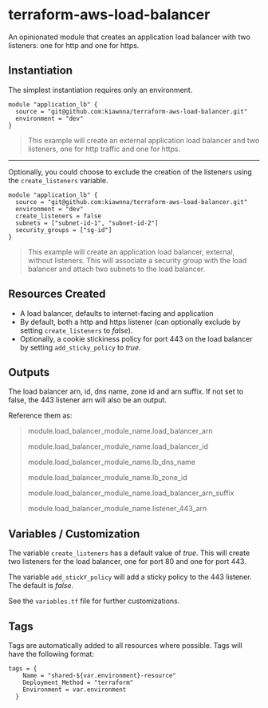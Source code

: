 # terraform-aws-load-balancer
An opinionated module that creates an application load balancer with two listeners: one for http and one for https.

## Instantiation
The simplest instantiation requires only an environment.

```
module "application_lb" {
  source = "git@github.com:kiawnna/terraform-aws-load-balancer.git"
  environment = "dev"
}
```
> This example will create an external application load balancer and two listeners, one for http traffic and one for https.

---
Optionally, you could choose to exclude the creation of the listeners using the `create_listeners` variable.

```
module "application_lb" {
  source = "git@github.com:kiawnna/terraform-aws-load-balancer.git"
  environment = "dev"
  create_listeners = false
  subnets = ["subnet-id-1", "subnet-id-2"]
  security_groups = ["sg-id"]
}
```
> This example will create an application load balancer, external, without listeners. This will associate a security group with the
> load balancer and attach two subnets to the load balancer.


## Resources Created
* A load balancer, defaults to internet-facing and application
* By default, both a http and https listener (can optionally exclude by setting `create_listeners` to *false*).
* Optionally, a cookie stickiness policy for port 443 on the load balancer by setting `add_sticky_policy` to *true*.

## Outputs
The load balancer arn, id, dns name, zone id and arn suffix. If not set to false, the 443 listener arn will also be an output.

Reference them as:

> module.load_balancer_module_name.load_balancer_arn
> 
> module.load_balancer_module_name.load_balancer_id
> 
> module.load_balancer_module_name.lb_dns_name
> 
> module.load_balancer_module_name.lb_zone_id
> 
> module.load_balancer_module_name.load_balancer_arn_suffix
> 
> module.load_balancer_module_name.listener_443_arn

## Variables / Customization
The variable `create_listeners` has a default value of *true*. This will create two listeners for the load balancer, one for
port 80 and one for port 443.

The variable `add_stickY_policy` will add a sticky policy to the 443 listener. The default is *false*.

See the `variables.tf` file for further customizations.

## Tags
Tags are automatically added to all resources where possible. Tags will have the following format:

```
tags = {
    Name = "shared-${var.environment}-resource"
    Deployment_Method = "terraform"
    Environment = var.environment
  }
```

